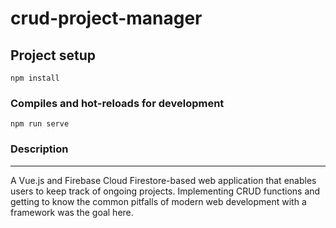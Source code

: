 # crud-project-manager

## Project setup
```
npm install
```
### Compiles and hot-reloads for development
```
npm run serve
```
### Description
___
A Vue.js and Firebase Cloud
Firestore-based web application that enables users to keep
track of ongoing projects.
Implementing CRUD functions and getting to know the
common pitfalls of modern web development with a
framework was the goal here.
